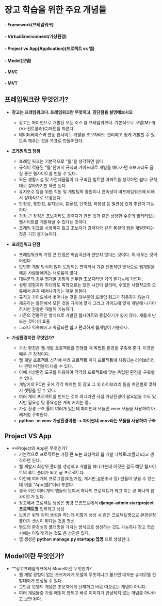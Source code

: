 # 장고 학습을 위한 주요 개념들

#### - Framework(프레임워크)
#### - VirtualEnvironment(가상환경)
#### - Project vs App(Application)(프로젝트 vs 앱)
#### - Model(모델)
#### - MVC
#### - MVT


## 프레임워크란 무엇인가?

- **장고는 프레임워크다. 프레임워크란 무엇이고, 장단점을 설명해보시오**  
  - 장고는 파이썬으로 개발된 오픈 소스 웹 프레임워크다. 기본적으로 모델(M)-뷰(V)-컨트롤러(C)패턴을 따른다.
  - 데이터베이스와 연동 웹사이트 개발을 초보자라도 편리하고 쉽게 개발할 수 있도록 해주는 것을 목표로 만들어졌다.  

- **프레임워크 장점**
  - 프레임 워크는 기본적으로 "틀"을 생각하면 쉽다
  - 규칙이 적용된 "틀"안에서 규칙과 가이드대로 개발을 해나가면 초보자라도 품질 좋은 웹사이트를 만들 수 있다.
  - 모든 생활시설 및 가전제품들이 다 구비된 빌트인 아파트를 생각하면 쉽다. 규칙대로 살아가기만 하면 된다.
  - 유지보수 등을 위한 직원 및 개발팀의 충원이나 연속성이 비프레임워크에 비해서 상대적으로 보장된다.
  - 안정성, 통합성, 유지보수, 효율성, 단축성, 확장성 등 일관성 있게 추진이 가능하다.
  - 가장 큰 장점은 초보자라도 경력자가 만든 것과 같은 상당한 수준의 퀄리티있는 웹사이트를 개발해낼 수 있다는 것이다.
  - 프레임 워크를 사용하지 않고 초보자가 경력자와 같은 품질의 웹을 개발한다는 것은 거의 불가능이다.

- **프레임워크 단점**
  - 프레임워크의 가장 큰 단점은 학습곡선이 만만치 않다는 것이다. 즉 배우는 것이 어렵다.
  - 모던한 개발 방식이 많이 도입되는 편이라서 기존 전통적인 방식으로 웹개발을 해온 사람들에게는 새로움이 많다.
  - 대부분의 경우 웹개발 경험이 전무한 초보자라면 거의 불가능에 가깝다.
  - 설령 경험자라 하더라도 독학으로는 많은 시간이 걸리며, 수많은 시행착오와 오류에서 혼자 헤쳐나가기는 매우 힘들다.
  - 규칙과 가이드에서 벗어나는 것을 대부분의 프레임 워크가 허용하지 않는다.
  - 제공하는 틀안에서 모든 것을 규칙에 맞게 그리고 가이드에 맞게 개발해 나가야 하지만 원할한 개발이 가능하다.
  - 기존의 전통적인 방식으로 개발된 웹사이트와 통합하기가 쉽지 않다. 새롭게 만드는 것이 더 효율
  - 그러나 익숙해지고 숙달되면 쉽고 편리하게 웹개발이 가능하다.
  
- **가상환경이란 무엇인가?**
  - 가상 환경은 웹 개발 프로젝트를 진행할 때 독립된 환경을 구축해 준다. 이것은 매우 큰 장점이다.
  - 웹 개발 프로젝트 성격에 따라 프로젝트 마다 프로젝트에 사용되는 라이브러리나 관련 버전들이 다를 수 있다.
  - 이때 가상환경 도구를 이용하여 각각의 프로젝트에 맞는 독립된 환경을 구축할 수 있다.
  - 개발자의 PC한 곳에 각각 파이썬 및 장고 그 외 라이브러리 들을 버전별로 맞춰서 셋팅을 할 수 있다.  
  - 여러 개의 프로젝트를 만드는 것이 아니라면 사실 가상환경이 필요없을 수도 있지만 필요성 및 중요성은 계속 커지는 중..
  - 가상 환경 구축 툴이 여러개 있는데 파이썬내 모듈인 venv 모듈을 사용하여 아래처럼 구축한다.
  - **python -m venv 가상환경이름 -> 파이썬내 venv라는 모듈을 사용하여 구축**

## Project VS App

- **Project와 App은 무엇인가?
  - 기본적으로 프로젝트는 가장 큰 또는 최상위의 웹 개발 디렉토리(폴더)라고 생각하면 된다.
  - 웹 개발시 최상위 폴더를 생성하고 개발을 해나가는데 이것은 결국 해당 웹사이트의 루트 폴더가 되고 곧 프로젝트다.
  - 이한에 여러개의 프로그램(회원가입, 게시판,설문조사 등) 만들어 넣을 수 있는데 이를 "App(앱)"이라 부른다.
  - 결국 이런 여러 개의 앱들이 모여서 하나의 프로젝트가 되고 이는 곧 하나의 웹사이트가 된다.  
  - 장고에서 프로젝트 생성은 명령 프롬프트에서 **django-admin startproject 프로젝트명** 입력하고 생성
  - 보통은 위와 같이 생성을 하는데 이렇게 생성 시 같은 프로젝트명으로 환경설정 폴더가 생성이 된다는 것을 명심
  - 별도의 환경설정 폴더명을 가지는 방식으로 생성하는 것도 가능하나 장고 학습 시에는 이렇게 하는 것도 큰 상관은 없다.
  - 앱 생성은 **python manage.py startapp 앱명** 으로 생성한다.

## Model이란 무엇인가?

- **장고프레임워크에서 Model이란 무엇인가?
  - 웹 개발 경험이 없는 초보자에게 모델이 무엇이냐고 물으면 대부분 슈퍼모델 선발대회가 연상될 수 있다.
  - 그만큼 모델의 개념은 초보자에게 난해하고 바로 떠오르는 개념이 아니다.
  - 여러 개념들중 가장 매칭이 안되고 바로 이미지가 연상되지 않는 개념중 하나라고 보면 된다.
